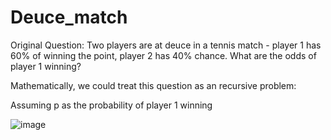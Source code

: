 # Deuce_match

Original Question: 
Two players are at deuce in a tennis match - player 1 has 60% of winning the point, player 2 has 40% chance. What are the odds of player 1 winning?

Mathematically, we could treat this question as an recursive problem:

Assuming p as the probability of player 1 winning

![image](https://github.com/andrewchan868/Math-with-monte-carlo/assets/66477660/81b05d1a-adc7-43a9-9b3b-dfa418a0723e)
